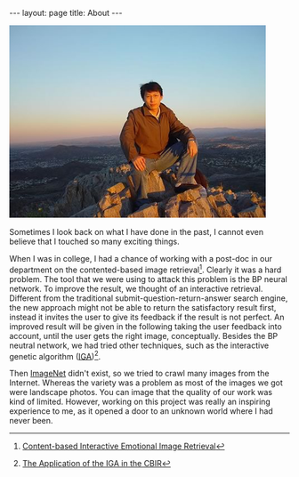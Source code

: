 --- layout: page title: About ---


<!-- Before I came to the U.S., I had got my B.S. and M.S. from <a
href="http://cs11.ustc.edu.cn/en/more.php?siteid=573&amp;tplset=depte1&
amp;catalogid=575&amp;pid=573" rel="nofollow" target="_blank">the
Computer Science Department</a> at <a href="http://www.ustc.edu.cn/en/"
rel="nofollow" target="_blank">University of Science and Technology of
China</a>.  In Fall 2004, I joined <a
href="http://sci.asu.edu/about/cse.php" rel="nofollow"
target="_blank">the Computer Science and Engineering Department</a> at
<a href="http://www.asu.edu/" rel="nofollow" target="_blank">Arizona
State University</a> as a graduate student. This is the beginning of my
journey towards a Ph.D. -->

![Alt text](/public/qiyan2.jpg "CamelBack@Pheonix")

Sometimes I look back on what I have done in the past, I cannot even 
believe that I touched so many exciting things.

When I was in college, I had a chance of working with a post-doc in our
department on the contented-based image retrieval[^1]. Clearly it was a
hard problem. The tool that we were using to attack this problem is the
BP neural network. To improve the result, we thought of an interactive
retrieval. Different from the traditional submit-question-return-answer
search engine, the new approach might not be able to return the
satisfactory result first, instead it invites the user to give its
feedback if the result is not perfect. An improved result will be given
in the following taking the user feedback into account, until the user
gets the right image, conceptually. Besides the BP neutral network, we
had tried other techniques, such as the interactive genetic algorithm
([IGA]())[^2].

Then [ImageNet](www.image-net.org/) didn't exist, so we tried to crawl
many images from the Internet. Whereas the variety was a problem as most
of the images we got were landscape photos. You can image that the
quality of our work was kind of limited. However, working on this
project was really an inspiring experience to me, as it opened a door to
an unknown world where I had never been. 



[^1]: [Content-based Interactive Emotional Image Retrieval](http://www.cqvip.com/Read/Read.aspx?id=5868569)
[^2]: [The Application of the IGA in the CBIR](http://www.cqvip.com/qk/90287x/200401/9625006.html)